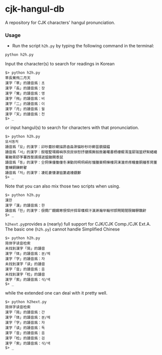 # cjk-hangul-db

A repository for CJK characters' hangul pronunciation.

### Usage
- Run the script ```h2h.py``` by typing the following command in the terminal:
```
python h2h.py
```
Input the character(s) to search for readings in Korean
```
$> python h2h.py
草長鶯飛二月天
漢字「草」的讀音爲：초
漢字「長」的讀音爲：장
漢字「鶯」的讀音爲：앵
漢字「飛」的讀音爲：비
漢字「二」的讀音爲：이
漢字「月」的讀音爲：월
漢字「天」的讀音爲：천
$> _
```
or input hangul(s) to search for characters with that pronunciation.
```
$> python h2h.py
묘서동처
讀音爲「묘」的漢字：卯吵墓妙廟描昴杳淼渺猫眇秒竗緲苗藐貓錨
讀音爲「서」的漢字：叙噬墅壻婿嶼序庶庻徐恕抒捿揟撕敍敘暑曙書栖棲樨湑澨犀瑞筮紓絮緒緖署耡胥舒芧薯西誓諝谞逝鉏鋤閪黍鼠
讀音爲「동」的漢字：仝侗倲偅働僮冬凍動同哃垌峒彤憧朣東桐棟橦洞涷潼炵疼瞳童胴艟苳茼董蕫蝀銅錬鮗鼕
讀音爲「처」的漢字：凄処妻悽淒狙萋處褄覷郪
$> _
```
Note that you can also mix those two scripts when using.
```
$> python h2h.py
漢한
漢字「漢」的讀音爲：한
讀音爲「한」的漢字：佷僩厂嫺嫻寒恨悍扞捍旱暵桿汗漢澣瀚罕翰邗邯閈閑閒限韓駻鷳鼾
$> _
```
```h2hext.py```provides a (nearly) full support for CJK/CJK Comp./CJK Ext.A. The basic one (```h2h.py```) cannot handle Simplified Chinese
```
$> python h2h.py
简体字读音检索
未找到漢字「简」的讀音
漢字「体」的讀音爲：분/체
漢字「字」的讀音爲：자
未找到漢字「读」的讀音
漢字「音」的讀音爲：음
未找到漢字「检」的讀音
漢字「索」的讀音爲：삭/색
$> _
```
while the extended one can deal with it pretty well.
```
$> python h2hext.py
简体字读音检索
漢字「简」的讀音爲：간
漢字「体」的讀音爲：분/체
漢字「字」的讀音爲：자
漢字「读」的讀音爲：독
漢字「音」的讀音爲：음
漢字「检」的讀音爲：검
漢字「索」的讀音爲：삭/색
$> _
```
